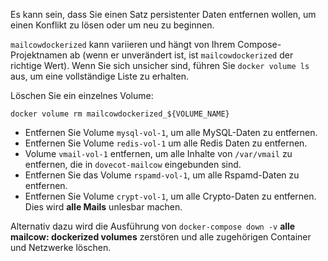 Es kann sein, dass Sie einen Satz persistenter Daten entfernen wollen, um einen Konflikt zu lösen oder um neu zu beginnen.

`mailcowdockerized` kann variieren und hängt von Ihrem Compose-Projektnamen ab (wenn er unverändert ist, ist `mailcowdockerized` der richtige Wert). Wenn Sie sich unsicher sind, führen Sie `docker volume ls` aus, um eine vollständige Liste zu erhalten.

Löschen Sie ein einzelnes Volume:

```
docker volume rm mailcowdockerized_${VOLUME_NAME}
```

- Entfernen Sie Volume `mysql-vol-1`, um alle MySQL-Daten zu entfernen.
- Entfernen Sie Volume `redis-vol-1` um alle Redis Daten zu entfernen.
- Volume `vmail-vol-1` entfernen, um alle Inhalte von `/var/vmail` zu entfernen, die in `dovecot-mailcow` eingebunden sind.
- Entfernen Sie das Volume `rspamd-vol-1`, um alle Rspamd-Daten zu entfernen.
- Entfernen Sie Volume `crypt-vol-1`, um alle Crypto-Daten zu entfernen. Dies wird **alle Mails** unlesbar machen.

Alternativ dazu wird die Ausführung von `docker-compose down -v` **alle mailcow: dockerized volumes** zerstören und alle zugehörigen Container und Netzwerke löschen.
